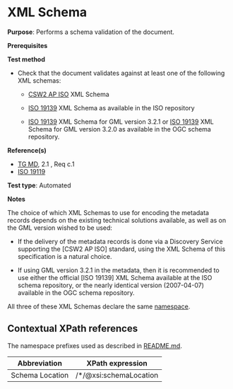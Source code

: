 # XML Schema

**Purpose**: Performs a schema validation of the document.

**Prerequisites**

**Test method**

* Check that the document validates against at least one of the following XML schemas:

    * [CSW2 AP ISO](http://inspire.ec.europa.eu/draft-schemas/inspire-md-schemas-temp/apiso-inspire/apiso-inspire.xsd) XML Schema

    * [ISO 19139](http://www.isotc211.org/2005/gmd/gmd.xsd) XML Schema as available in the ISO repository

    * [ISO 19139](http://schemas.opengis.net/iso/19139/20070417/gmd/gmd.xsd) XML Schema for GML version 3.2.1 or [ISO 19139](http://schemas.opengis.net/iso/19139/20060504/gmd/gmd.xsd) XML Schema for GML version 3.2.0 as available in the OGC schema repository.

**Reference(s)**	 

* [TG MD](./README.md#ref_TG_MD), 2.1 , Req c.1
* [ISO 19119](./README.md#ref_ISO_19119)


**Test type**: Automated

**Notes**

The choice of which XML Schemas to use for encoding the metadata records depends on the existing technical solutions available, as well as on the GML version wished to be used:

* If the delivery of the metadata records is done via a Discovery Service supporting the [CSW2 AP ISO] standard, using the XML Schema of this specification is a natural choice. 

* If using GML version 3.2.1 in the metadata, then it is recommended to use either the official [ISO 19139] XML Schema available at the ISO schema repository, or the nearly identical version (2007-04-07) available in the OGC schema repository.

All three of these XML Schemas declare the same [namespace](http://www.isotc211.org/2005/gmd).

## Contextual XPath references

The namespace prefixes used as described in [README.md](./README.md#namespaces).

Abbreviation                                   |  XPath expression
-----------------------------------------------| -------------------------------------------------------------------------
<a name="schemaLocation">Schema Location</a>   | /*/@xsi:schemaLocation
